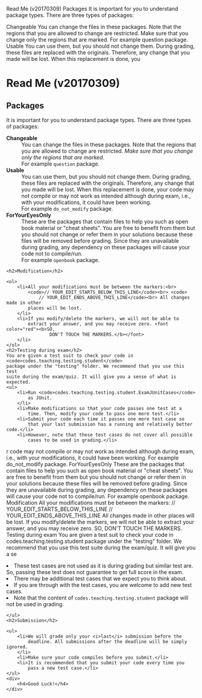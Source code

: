 Read Me (v20170309)
Packages
It is important for you to understand package types. There are three types of packages:

Changeable
You can change the files in these packages. Note that the regions that you are allowed to change are restricted. Make sure that you change only the regions that are marked.
For example question package.
Usable
You can use them, but you should not change them. During grading, these files are replaced with the originals. Therefore, any change that you made will be lost. When this replacement is done, you<html>
<head>
<link href="css/question.css" type="text/css" rel="stylesheet" />
<title>ReadMe (Teaching.Codes)</title>
</head>
<body>
	<h1>Read Me (v20170309)</h1>
	<h2>Packages</h2>
	<p>It is important for you to understand package types. There are
		three types of packages:</p>
	<dl>
		<dt>
			<b>Changeable</b>
		</dt>
		<dd>
			You can change the files in these packages. Note that the regions
			that you are allowed to change are restricted. <i>Make sure that
				you change only the regions that are marked.</i> <br>For example
			<code>question</code>
			package.
		</dd>
		<dt>
			<b>Usable</b>
		</dt>
		<dd>
			You can use them, but you should not change them. During grading,
			these files are replaced with the originals. Therefore, any change
			that you made will be lost. When this replacement is done, your code
			may not compile or may not work as intended although during exam,
			i.e., with your modifications, it could have been working. <br>For
			example
			<code>do_not_modify</code>
			package.
		</dd>
		<dt>
			<b>ForYourEyesOnly</b>
		</dt>
		<dd>
			These are the packages that contain files to help you such as open
			book material or "cheat sheets". You are free to benefit from them
			but you should not change or refer them in your solutions because
			these files will be removed before grading. Since they are
			unavailable during grading, any dependency on these packages will
			cause your code not to compile/run. <br>For example
			<code>openbook</code>
			package.
		</dd>
	</dl>

	<h2>Modification</h2>

	<ol>
		<li>All your modifications must be between the markers:<br>
			<code>// YOUR_EDIT_STARTS_BELOW_THIS_LINE</code><br> <code>
				// YOUR_EDIT_ENDS_ABOVE_THIS_LINE</code><br> All changes made in other
			places will be lost.
		</li>
		<li>If you modify/delete the markers, we will not be able to
			extract your answer, and you may receive zero. <font color="red"><b>SO,
					DON'T TOUCH THE MARKERS.</b></font>
		</li>
	</ol>
	<h2>Testing during exam</h2>
	You are given a test suit to check your code in
	<code>codes.teaching.testing.student</code>
	package under the "testing" folder. We recommend that you use this test
	suite during the exam/quiz. It will give you a sense of what is
	expected.
	<ul>
		<li>Run <code>codes.teaching.testing.student.ExamJUnitCases</code>
			as JUnit.
		</li>
		<li>Make modifications so that your code passes one test at a
			time. Then, modify your code to pass one more test.</li>
		<li>Submit your code each time it passes one more test case so
			that your last submission has a running and relatively better code.</li>
		<li>However, note that these test cases do not cover all possible
			cases to be used in grading.</li>
r code may not compile or may not work as intended although during exam, i.e., with your modifications, it could have been working.
For example do_not_modify package.
ForYourEyesOnly
These are the packages that contain files to help you such as open book material or "cheat sheets". You are free to benefit from them but you should not change or refer them in your solutions because these files will be removed before grading. Since they are unavailable during grading, any dependency on these packages will cause your code not to compile/run.
For example openbook package.
Modification
All your modifications must be between the markers:
// YOUR_EDIT_STARTS_BELOW_THIS_LINE
// YOUR_EDIT_ENDS_ABOVE_THIS_LINE
All changes made in other places will be lost.
If you modify/delete the markers, we will not be able to extract your answer, and you may receive zero. SO, DON'T TOUCH THE MARKERS.
Testing during exam
You are given a test suit to check your code in codes.teaching.testing.student package under the "testing" folder. We recommend that you use this test suite during the exam/quiz. It will give you a se		<li>These test cases are not used as it is during grading but
			similar test are. So, passing these test does not guarantee to get
			full score in the exam.</li>
		<li>There may be additional test cases that we expect you to
			think about.</li>
		<li>If you are through with the test cases, you are welcome to
			add new test cases.</li>
		<li>Note that the content of <code>codes.teaching.testing.student</code>
			package will not be used in grading.
		</li>

	</ul>
	<h2>Submission</h2>

	<ul>
		<li>We will grade only your <i>last</i> submission before the
			deadline. All submissions after the deadline will be simply ignored.
		</li>
		<li>Make sure your code compiles before you submit.</li>
		<li>It is recommended that you submit your code every time you
			pass a new test case.</li>
	</ul>
	<div>
		<h4>Good Luck!</h4>
	</div>
</body>
</html>


